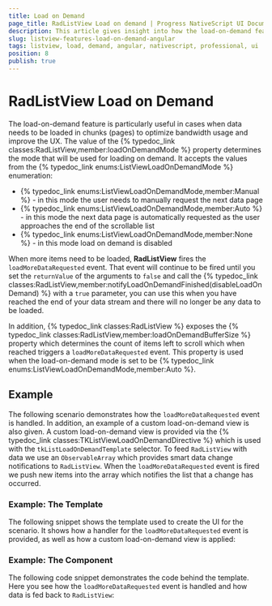 ```yaml
---
title: Load on Demand
page_title: RadListView Load on demand | Progress NativeScript UI Documentation
description: This article gives insight into how the load-on-demand feature is used in RadListView with Angular
slug: listview-features-load-on-demand-angular
tags: listview, load, demand, angular, nativescript, professional, ui
position: 8
publish: true
---
```


# RadListView Load on Demand

The load-on-demand feature is particularly useful in cases when data needs to be loaded in chunks (pages) to optimize bandwidth usage and improve the UX. The value of the {% typedoc_link classes:RadListView,member:loadOnDemandMode %} property determines the mode that will be used for loading on demand. It accepts the values from the {% typedoc_link enums:ListViewLoadOnDemandMode %} enumeration:

* {% typedoc_link enums:ListViewLoadOnDemandMode,member:Manual %} - in this mode the user needs to manually request the next data page
* {% typedoc_link enums:ListViewLoadOnDemandMode,member:Auto %} - in this mode the next data page is automatically requested as the user approaches the end of the scrollable list
* {% typedoc_link enums:ListViewLoadOnDemandMode,member:None %} - in this mode load on demand is disabled

When more items need to be loaded, **RadListView** fires the `loadMoreDataRequested` event. That event will continue to be fired until you set the `returnValue` of the arguments to `false` and call the {% typedoc_link classes:RadListView,member:notifyLoadOnDemandFinished(disableLoadOnDemand) %} with a `true` parameter, you can use this when you have reached the end of your data stream and there will no longer be any data to be loaded.

In addition, {% typedoc_link classes:RadListView %} exposes the {% typedoc_link classes:RadListView,member:loadOnDemandBufferSize %} property which determines the count of items left to scroll which when reached triggers a `loadMoreDataRequested` event. This property is used when the load-on-demand mode is set to be {% typedoc_link enums:ListViewLoadOnDemandMode,member:Auto %}.

## Example

The following scenario demonstrates how the `loadMoreDataRequested` event is handled. In addition, an example of a custom load-on-demand view is also given. A custom load-on-demand view is provided via the {% typedoc_link classes:TKListViewLoadOnDemandDirective %} which is used with the `tkListLoadOnDemandTemplate` selector. To feed `RadListView` with data we use an `ObservableArray` which provides smart data change notifications to `RadListView`. When the `loadMoreDataRequested` event is fired we push new items into the array which notifies the list that a change has occurred.

### Example: The Template

The following snippet shows the template used to create the UI for the scenario. It shows how a handler for the `loadMoreDataRequested` event is provided, as well as how a custom load-on-demand view is applied:

### Example: The Component

The following code snippet demonstrates the code behind the template. Here you see how the `loadMoreDataRequested` event is handled and how data is fed back to `RadListView`:

<snippet id='angular-listview-load-on-demand'/>
<snippet id='angular-listview-load-on-demand-code'/>
